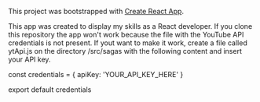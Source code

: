 This project was bootstrapped with [Create React App](https://github.com/facebook/create-react-app).

This app was created to display my skills as a React developer. If you clone this repository the app won't work because the file with the YouTube API credentials is not present. If yout want to make it work, create a file called ytApi.js on the directory /src/sagas with the following content and insert your API key.

const credentials = {
  apiKey: 'YOUR_API_KEY_HERE'
}

export default credentials

